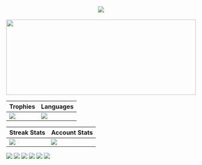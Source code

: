 <h1 align="center">
    <a href="https://Kourva.github.io">
        <img src="https://readme-typing-svg.demolab.com?font=Rubik+Vinyl&duration=3000&pause=1000&color=00ff00&width=135&lines=%3C%2F++Kourva++%2F%3E" />
    </a>
</h1>

<img src="https://user-images.githubusercontent.com/118578799/210283879-bf8f25ba-f0a4-47da-9f63-b0b97f856251.png" height=200 width=100%/>


| Trophies | Languages | 
| ---- | ---- |
| <img align="center" src="https://github-profile-trophy.vercel.app/?username=Kourva&theme=radical&no-bg=true&no-frame=true&column=6&row=1" /> | <img src="https://github-readme-stats.vercel.app/api/top-langs/?username=Kourva&hide_border=true&theme=transparent&layout=compact&langs_count=10" /> |


| Streak Stats | Account Stats | 
| ---- | ---- |
| <img align="left" src="https://streak-stats.demolab.com?user=Kourva&theme=github-dark-blue&hide_border=true&background=DD272700" /> | <img src="https://github-readme-stats.vercel.app/api?username=Kourva&show_icons=true&theme=transparent&hide_border=true" /> |

[![](https://img.shields.io/github/followers/Kourva?logoColor=black&style=social)](https://github.com/Kourva?tab=followers)
[![](https://img.shields.io/github/stars/Kourva?logo=TrustPilot&logoColor=red&style=social)](#)
[![](https://img.shields.io/badge/Telegram-Kourva-blue?logo=telegram&style=social&logoColor=blue)](https://Kourva.t.me)
[![](https://img.shields.io/badge/Website-Kourva.github.io-blue?style=social&logo=Aiqfome)](https://Kourva.github.io)
[![](https://img.shields.io/badge/Github-Old%20account-red?style=social&logo=github)](https://github.com/SlavPH)
[![](https://img.shields.io/badge/Who%20I%20Am-Do%20You%3F-green?style=social&logo=github)](https://github.com/doiknowwhoyoui)

